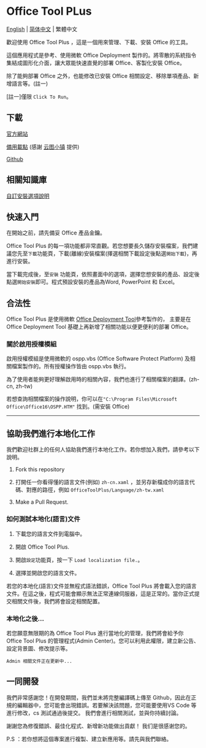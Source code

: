 ﻿# Office Tool PLus

[English](/README.md) | [简体中文](/README-zh_cn.md) | 繁體中文

歡迎使用 Office Tool Plus ，這是一個用來管理、下載、安裝 Office 的工具。

這個應用程式是參考、使用微軟 Office Deployment 製作的。將零散的系統指令集結成圖形化介面，讓大眾能快速直覺的部署 Office、客製化安裝 Office。

除了能夠部署 Office 之外，也能修改已安裝 Office 相關設定、移除單項產品、新增語言等。(註一)

[註一]僅限 `Click To Run`。

## 下載

[官方網站](https://otp.cotpear.com/zh-tw/)

[備用載點](https://delivery.yuntu.moe/office-tool/) (感謝 [云图小镇](https://www.yuntu.moe/) 提供)

[Github](https://github.com/YerongAI/Office-Tool/releases)

## 相關知識庫

[自訂安裝選項說明](https://docs.microsoft.com/zh-tw/DeployOffice/configuration-options-for-the-office-2016-deployment-tool)

## 快速入門

在開始之前，請先備妥 Office 產品金鑰。

Office Tool Plus 的每一項功能都非常直觀。若您想要長久儲存安裝檔案，我們建議您先至`下載`功能頁，下載(離線)安裝檔案(擇選相關下載設定後點選`開始下載`)，再進行安裝。

當下載完成後，至`安裝` 功能頁，依照畫面中的選項，選擇您想安裝的產品、設定後點選`開始安裝`即可。程式預設安裝的產品為Word, PowerPoint 和 Excel。

## 合法性

Office Tool Plus 是使用微軟 [Office Deployment Tool](https://docs.microsoft.com/zh-tw/DeployOffice/overview-of-the-office-customization-tool-for-click-to-run)參考製作的，
主要是在 Office Deployment Tool 基礎上再新增了相關功能以便更便利的部署 Office。

### 關於啟用授權模組

啟用授權模組是使用微軟的 ospp.vbs (Office Software Protect Platform) 及相關檔案製作的。所有授權操作皆由 ospp.vbs 執行。

為了使用者能夠更好理解啟用時的相關內容，我們也進行了相關檔案的翻譯。(zh-cn, zh-tw)

若想查詢相關檔案的操作說明，你可以在````"C:\Program Files\Microsoft Office\Office16\OSPP.HTM"```` 找到。(需安裝 Office)

----------------------------------------------------------

## 協助我們進行本地化工作

我們歡迎社群上的任何人協助我們進行本地化工作。若你想加入我們，請參考以下說明。

1. Fork this repository

2. 打開任一你看得懂的語言文件(例如) ````zh-cn.xaml```` ，並另存新檔成你的語言代碼、對應的路徑，例如 ````OfficeToolPlus/Language/zh-tw.xaml````

3. Make a Pull Request.

### 如何測試本地化(語言)文件

1. 下載您的語言文件到電腦中。

2. 開啟 Office Tool Plus.

3. 開啟`設定`功能頁，按一下 ````Load localization file.````。

4. 選擇並開啟您的語言文件。

若您的本地化(語言)文件並無程式語法錯誤，Office Tool Plus 將會載入您的語言文件。在這之後，程式可能會顯示無法正常連線伺服器，這是正常的。當你正式提交相關文件後，我們將會設定相關配置。

### 本地化之後...

若您願意無限期的為 Office Tool Plus 進行當地化的管理，我們將會給予你 Office Tool Plus 的管理程式(Admin Center)。您可以利用此權限，建立新公告、設定背景圖、修改提示等。

````Admin 相關文件正在更新中...````

## 一同開發

我們非常感謝您！在開發期間，我們並未將完整編譯碼上傳至 Github，因此在正規的編輯器中，您可能會出現錯誤。若要解決該問題，您可能要使用VS Code 等進行修改，cs 測試通過後提交。
我們會進行相關測試，並與你持續討論。

謝謝您為修復錯誤、最佳化程式、新增新功能做出貢獻！
我们是很感谢您的。

P.S ：若你想將這個專案進行複製、建立新應用等。請先與我們聯絡。
